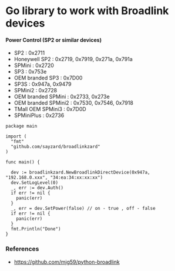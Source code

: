 # Go library to work with Broadlink devices

#### Power Control (SP2 or similar devices)
 - SP2 : 0x2711
 - Honeywell SP2 : 0x2719, 0x7919, 0x271a, 0x791a 
 - SPMini : 0x2720
 - SP3 : 0x753e
 - OEM branded SP3 : 0x7D00
 - SP3S : 0x947a, 0x9479
 - SPMini2 : 0x2728
 - OEM branded SPMini : 0x2733, 0x273e
 - OEM branded SPMini2 : 0x7530, 0x7546, 0x7918
 - TMall OEM SPMini3 : 0x7D0D
 - SPMiniPlus : 0x2736
```
package main

import (
  "fmt"
  "github.com/sayzard/broadlinkzard"
)

func main() {

  dev := broadlinkzard.NewBroadlinkDirectDevice(0x947a, "192.168.0.xxx", "34:ea:34:xx:xx:xx")
  dev.SetLogLevel(0)
  _, err := dev.Auth()
  if err != nil {
    panic(err)
  }
  _, err = dev.SetPower(false) // on - true , off - false
  if err != nil {
    panic(err)
  }
  fmt.Println("Done")
}
```

### References
* <https://github.com/mjg59/python-broadlink>
